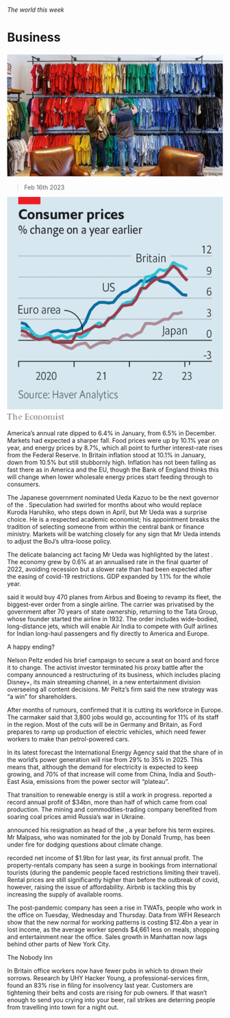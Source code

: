 ###### The world this week

# Business 

#####  

![image](images/20230218_WWP501.jpg) 

> Feb 16th 2023 

![image](images/20230218_WWC869.png) 


America’s annual  rate dipped to 6.4% in January, from 6.5% in December. Markets had expected a sharper fall. Food prices were up by 10.1% year on year, and energy prices by 8.7%, which all point to further interest-rate rises from the Federal Reserve. In Britain inflation stood at 10.1% in January, down from 10.5% but still stubbornly high. Inflation has not been falling as fast there as in America and the EU, though the Bank of England thinks this will change when lower wholesale energy prices start feeding through to consumers. 

The Japanese government nominated Ueda Kazuo to be the next governor of the . Speculation had swirled for months about who would replace Kuroda Haruhiko, who steps down in April, but Mr Ueda was a surprise choice. He is a respected academic economist; his appointment breaks the tradition of selecting someone from within the central bank or finance ministry. Markets will be watching closely for any sign that Mr Ueda intends to adjust the BoJ’s ultra-loose policy. 

The delicate balancing act facing Mr Ueda was highlighted by the latest . The economy grew by 0.6% at an annualised rate in the final quarter of 2022, avoiding recession but a slower rate than had been expected after the easing of covid-19 restrictions. GDP expanded by 1.1% for the whole year. 

 said it would buy 470 planes from Airbus and Boeing to revamp its fleet, the biggest-ever order from a single airline. The carrier was privatised by the government after 70 years of state ownership, returning to the Tata Group, whose founder started the airline in 1932. The order includes wide-bodied, long-distance jets, which will enable Air India to compete with Gulf airlines for Indian long-haul passengers and fly directly to America and Europe. 

A happy ending?

Nelson Peltz ended his brief campaign to secure a seat on  board and force it to change. The activist investor terminated his proxy battle after the company announced a restructuring of its business, which includes placing Disney+, its main streaming channel, in a new entertainment division overseeing all content decisions. Mr Peltz’s firm said the new strategy was “a win” for shareholders. 

After months of rumours,  confirmed that it is cutting its workforce in Europe. The carmaker said that 3,800 jobs would go, accounting for 11% of its staff in the region. Most of the cuts will be in Germany and Britain, as Ford prepares to ramp up production of electric vehicles, which need fewer workers to make than petrol-powered cars.

In its latest forecast the International Energy Agency said that the share of  in the world’s power generation will rise from 29% to 35% in 2025. This means that, although the demand for electricity is expected to keep growing, and 70% of that increase will come from China, India and South-East Asia, emissions from the power sector will “plateau”. 

That transition to renewable energy is still a work in progress.  reported a record annual profit of $34bn, more than half of which came from coal production. The mining and commodities-trading company benefited from soaring coal prices amid Russia’s war in Ukraine. 

 announced his resignation as head of the , a year before his term expires. Mr Malpass, who was nominated for the job by Donald Trump, has been under fire for dodging questions about climate change.

 recorded net income of $1.9bn for last year, its first annual profit. The property-rentals company has seen a surge in bookings from international tourists (during the pandemic people faced restrictions limiting their travel). Rental prices are still significantly higher than before the outbreak of covid, however, raising the issue of affordability. Airbnb is tackling this by increasing the supply of available rooms. 

The post-pandemic company has seen a rise in TWATs, people who work in the office on Tuesday, Wednesday and Thursday. Data from WFH Research show that the new normal for working patterns is costing $12.4bn a year in lost income, as the average worker spends $4,661 less on meals, shopping and entertainment near the office. Sales growth in Manhattan now lags behind other parts of New York City. 

The Nobody Inn

In Britain office workers now have fewer pubs in which to drown their sorrows. Research by UHY Hacker Young, a professional-services firm, found an 83% rise in  filing for insolvency last year. Customers are tightening their belts and costs are rising for pub owners. If that wasn’t enough to send you crying into your beer, rail strikes are deterring people from travelling into town for a night out. 

